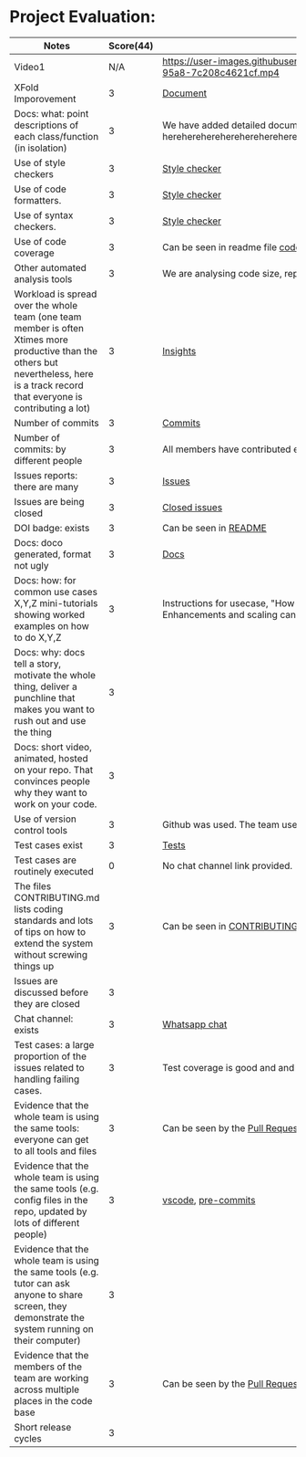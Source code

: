 # Project Evaluation:



| Notes                                                                                                                                                                                   |Score(44)| Evidence                                                                                                                                                                          |
|-----------------------------------------------------------------------------------------------------------------------------------------------------------------------------------------|---------|-----------------------------------------------------------------------------------------------------------------------------------------------------------------------------------|
| Video1                                                                                                                                                                                  | N/A | https://user-images.githubusercontent.com/112341004/205795229-82140d7e-74bc-4ac9-95a8-7c208c4621cf.mp4                                                                                                                                                       |
| XFold Imporovement                                                                                                                                                                      |3| [Document](https://docs.google.com/document/d/1RdMRLtXNsLXfKQEYGx74gnLFtfKDUw35MHHgc2TtDuA/edit)                                                                                  |
| Docs: what: point descriptions of each class/function (in isolation)	                                                                                                                   | 3 | We have added detailed documentation using sphinx. The documentation can be found (here herehereherehereherehereherehereherehereherehereherehereherehereherehereherehereherehere) |
| Use of style checkers	                                                                                                                                                                  |3| [Style checker](https://github.com/team-12-csc-510/amatsa/blob/main/.pre-commit-config.yaml)                                                                                      |
| Use of code formatters.	                                                                                                                                                                | 3 | [Style checker](https://github.com/team-12-csc-510/amatsa/blob/main/.pre-commit-config.yaml)                                                                                      |
| Use of syntax checkers.	                                                                                                                                                                | 3 | [Style checker](https://github.com/team-12-csc-510/amatsa/blob/main/.pre-commit-config.yaml)                                                                                      |
| Use of code coverage                                                                                                                                                                    |3| Can be seen in readme file [code coverage](https://github.com/team-12-csc-510/amatsa)                                                                                              |
| Other automated analysis tools	                                                                                                                                                         | 3 | We are analysing code size, repo size, commit activity which can be seen in [README](https://github.com/team-12-csc-510/amatsa)                                                   |
| Workload is spread over the whole team (one team member is often Xtimes more productive than the others but nevertheless, here is a track record that everyone is contributing a lot)		 | 3 | [Insights](https://github.com/team-12-csc-510/amatsa/pulse)                                                                                                                       |
| Number of commits	                                                                                                                                                                      | 3 | [Commits](https://github.com/team-12-csc-510/amatsa/commits/main)                                                                                                                 |
| Number of commits: by different people	                                                                                                                                                 |  3 | All members have contributed equally as seen [here](https://github.com/team-12-csc-510/amatsa/pulse)                                                                              |
| Issues reports: there are many	                                                                                                                                                         | 3 | [Issues](https://github.com/team-12-csc-510/amatsa/issues)                                                                                                                        |
| Issues are being closed	                                                                                                                                                                |3 | [Closed issues](https://github.com/team-12-csc-510/amatsa/issues?q=is%3Aissue+is%3Aclosed)                                                                                        |
| DOI badge: exists	                                                                                                                                                                      |3 | Can be seen in  [README](https://github.com/team-12-csc-510/amatsa)                                                                                                               |
| Docs: doco generated, format not ugly	                                                                                                                                                  |3| [Docs]()                                                                                                                                                                          |
| Docs: how: for common use cases X,Y,Z mini-tutorials showing worked examples on how to do X,Y,Z	                                                                                        | 3 | Instructions for usecase, "How stuff works",Installation, Developer Environment Setup, Enhancements and scaling can be seen in  [README](https://github.com/team-12-csc-510/amatsa) |                                                                                                                                                                               |
|Docs: why: docs tell a story, motivate the whole thing, deliver a punchline that makes you want to rush out and use the thing	| 3 |  |
|Docs: short video, animated, hosted on your repo. That convinces people why they want to work on your code.	| 3 |  |
| Use of version control tools                                                                                                                                                            | 3 | Github was used. The team used different [branches](https://github.com/nakraft/CSC510/branches) for adding features which is a good practice.                                     |
|Test cases exist	| 3 | [Tests](https://github.com/team-12-csc-510/amatsa/tree/main/tests) |
|Test cases are routinely executed	| 0 | No chat channel link provided. |
|The files CONTRIBUTING.md lists coding standards and lots of tips on how to extend the system without screwing things up	|3| Can be seen in [CONTRIBUTING.md](https://github.com/team-12-csc-510/amatsa/blob/main/CONTRIBUTING.md) |
|Issues are discussed before they are closed	| 3 | |
|Chat channel: exists	| 3 | [Whatsapp chat](https://drive.google.com/file/d/1YXNUVuEF9lces3c0Wk0xF-IPV3MIPTJg/view?usp=sharing)|
|Test cases: a large proportion of the issues related to handling failing cases.	| 3 | Test coverage is good and and can be seen in [here](https://github.com/team-12-csc-510/amatsa/issues?q=is%3Aissue+is%3Aclosed)|
|Evidence that the whole team is using the same tools: everyone can get to all tools and files	| 3 | Can be seen by the [Pull Requests](https://github.com/team-12-csc-510/amatsa/pulls?q=is%3Apr+is%3Aclosed)|
|Evidence that the whole team is using the same tools (e.g. config files in the repo, updated by lots of different people)		| 3 |[vscode](https://github.com/team-12-csc-510/amatsa/tree/rubric/.vscode), [pre-commits](https://github.com/team-12-csc-510/amatsa/tree/rubric/.vscode) |
|Evidence that the whole team is using the same tools (e.g. tutor can ask anyone to share screen, they demonstrate the system running on their computer)		| 3 | 
|Evidence that the members of the team are working across multiple places in the code base		| 3 | Can be seen by the [Pull Requests](https://github.com/team-12-csc-510/amatsa/pulls?q=is%3Apr+is%3Aclosed) |
|Short release cycles |  3 | |

